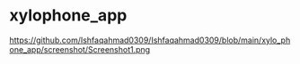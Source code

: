 # xylophone_app
https://github.com/Ishfaqahmad0309/Ishfaqahmad0309/blob/main/xylo_phone_app/screenshot/Screenshot1.png
